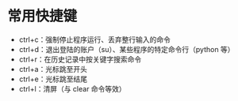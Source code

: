 # 常用快捷键

* ctrl+c：强制停止程序运行、丢弃整行输入的命令
* ctrl+d：退出登陆的账户（su）、某些程序的特定命令行（python 等）
* ctrl+r：在历史记录中按关键字搜索命令
* ctrl+a：光标跳至开头
* ctrl+e：光标跳至结尾
* ctrl+l：清屏（与 clear 命令等效）
